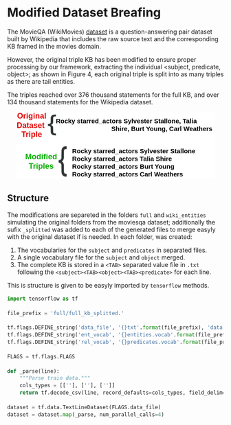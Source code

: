 # Modified Dataset Breafing

The MovieQA (WikiMovies) [dataset](https://metatext.io/datasets/movieqa) is a question-answering pair dataset built by Wikipedia that includes the raw source text and the corresponding KB framed in the movies domain.

However, the original triple KB has been modified to ensure proper processing by our framework, extracting the individual <subject, predicate, object>; as shown in Figure 4, each original triple is split into as many triples as there are tail entities. 

The triples reached over 376 thousand statements for the full KB, and over 134 thousand statements for the Wikipedia dataset.

<p align="center">
  <img src="https://github.com/d1egoprog/FastKGQA/blob/main/images/modifiedtriples.png?raw=true" alt="Splitted Triples"/>
</p>

## Structure

The modifications are separeted in the folders `full` and `wiki_entities` simulating the original folders from the moviesqa dataset; additionally the sufix `_splitted` was added to each of the generated files to merge easyly with the original dataset if is needed. In each folder, was created:

1. The vocabularies for the `subject` and `predicates` in separated files.
2. A single vocabulary file for the `subject` and `object` merged.
3. The complete KB is stored in a `<TAB>` separated value file in `.txt` following the `<subject><TAB><object><TAB><predicate>` for each line.

This is structure is given to be easyly imported by `tensorflow` methods.

``` PYTHON
import tensorflow as tf

file_prefix = 'full/full_kb_splitted.'

tf.flags.DEFINE_string('data_file', '{}txt'.format(file_prefix), 'data file')
tf.flags.DEFINE_string('ent_vocab', '{}entities.vocab'.format(file_prefix), 'entity vocab file')
tf.flags.DEFINE_string('rel_vocab', '{}predicates.vocab'.format(file_prefix), 'relation vocab file')

FLAGS = tf.flags.FLAGS

def _parse(line):
    """Parse train data."""
    cols_types = [[''], [''], ['']]
    return tf.decode_csv(line, record_defaults=cols_types, field_delim='\t')

dataset = tf.data.TextLineDataset(FLAGS.data_file)
dataset = dataset.map(_parse, num_parallel_calls=4)
```
